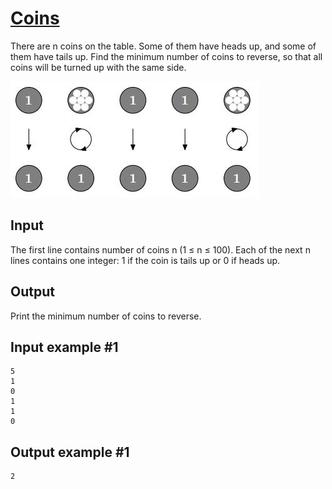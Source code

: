 # [Coins](https://www.e-olymp.com/en/contests/9680/problems/85022)
There are n coins on the table. Some of them have heads up, and some of them have tails up. Find the minimum number of coins to reverse, so that all coins will be turned up with the same side.

![prb2218](1311975011.JPG)

## Input
The first line contains number of coins n (1 ≤ n ≤ 100). Each of the next n lines contains one integer: 1 if the coin is tails up or 0 if heads up.

## Output
Print the minimum number of coins to reverse.

## Input example #1
```
5
1
0
1
1
0
```

## Output example #1
```
2
```
